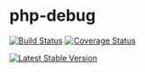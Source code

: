 php-debug
=========

[![Build Status](https://travis-ci.org/mariuslundgard/php-debug.svg)](https://travis-ci.org/mariuslundgard/php-debug)
[![Coverage Status](https://coveralls.io/repos/mariuslundgard/php-debug/badge.png)](https://coveralls.io/r/mariuslundgard/php-debug)

[![Latest Stable Version](https://poser.pugx.org/mariuslundgard/php-debug/v/stable.png)](https://packagist.org/packages/mariuslundgard/php-debug)
